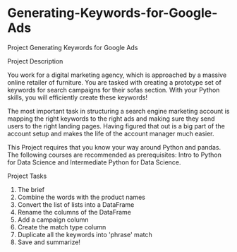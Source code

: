 # Generating-Keywords-for-Google-Ads
Project Generating Keywords for Google Ads

Project Description

You work for a digital marketing agency, which is approached by a massive online retailer of furniture. You are tasked with creating a prototype set of keywords for search campaigns for their sofas section. With your Python skills, you will efficiently create these keywords!

The most important task in structuring a search engine marketing account is mapping the right keywords to the right ads and making sure they send users to the right landing pages. Having figured that out is a big part of the account setup and makes the life of the account manager much easier.

This Project requires that you know your way around Python and pandas. The following courses are recommended as prerequisites: Intro to Python for Data Science and Intermediate Python for Data Science.

Project Tasks

1. The brief
2. Combine the words with the product names
3. Convert the list of lists into a DataFrame
4. Rename the columns of the DataFrame
5. Add a campaign column
6. Create the match type column
7. Duplicate all the keywords into 'phrase' match
8. Save and summarize!
